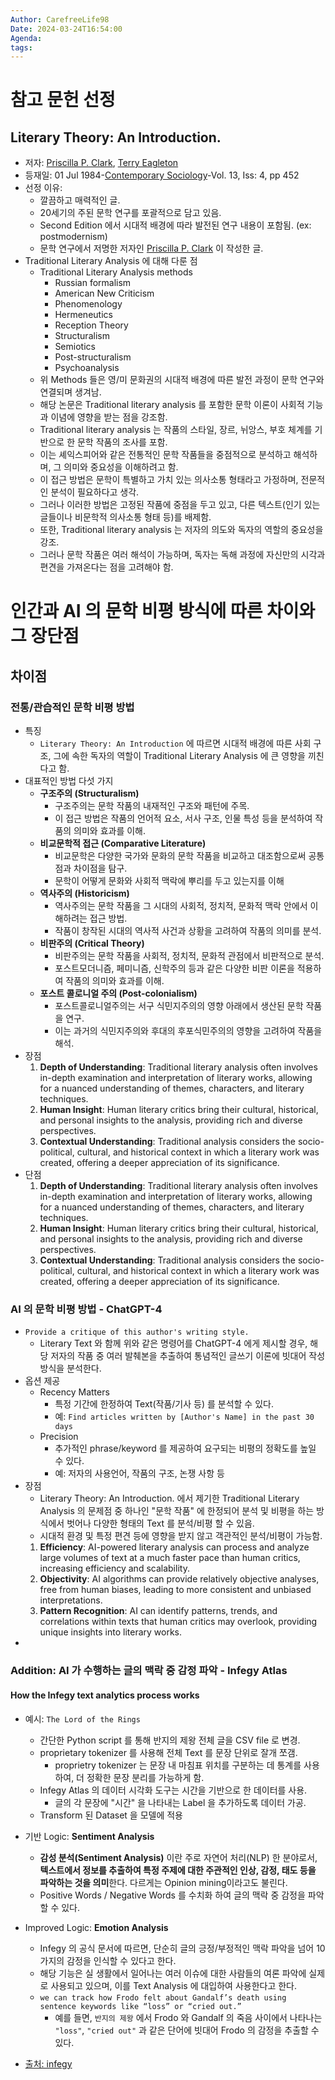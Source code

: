 ```yaml
---
Author: CarefreeLife98
Date: 2024-03-24T16:54:00
Agenda: 
tags:
---
```

# 참고 문헌 선정

## Literary Theory: An Introduction.
- 저자: [Priscilla P. Clark](https://typeset.io/authors/priscilla-p-clark-5625xq1up4), [Terry Eagleton](https://typeset.io/authors/terry-eagleton-1cyeahgwd1)
- 등재일: 01 Jul 1984-[Contemporary Sociology](https://typeset.io/journals/contemporary-sociology-js5enpld)-Vol. 13, Iss: 4, pp 452
- 선정 이유:
	- 깔끔하고 매력적인 글.
	- 20세기의 주된 문학 연구를 포괄적으로 담고 있음.
	- Second Edition 에서 시대적 배경에 따라 발전된 연구 내용이 포함됨. (ex: postmodernism)
	- 문학 연구에서 저명한 저자인 [Priscilla P. Clark](https://typeset.io/authors/priscilla-p-clark-5625xq1up4) 이 작성한 글.
- Traditional Literary Analysis 에 대해 다룬 점
	- Traditional Literary Analysis methods
		- Russian formalism
		- American New Criticism
		- Phenomenology
		- Hermeneutics
		- Reception Theory
		- Structuralism
		- Semiotics
		- Post-structuralism
		- Psychoanalysis
	- 위 Methods 들은 영/미 문화권의 시대적 배경에 따른 발전 과정이 문학 연구와 연결되며 생겨남.
	- 해당 논문은 Traditional literary analysis 를 포함한 문학 이론이 사회적 기능과 이념에 영향을 받는 점을 강조함.
	- Traditional literary analysis 는 작품의 스타일, 장르, 뉘앙스, 부호 체계를 기반으로 한 문학 작품의 조사를 포함. 
	- 이는 셰익스피어와 같은 전통적인 문학 작품들을 중점적으로 분석하고 해석하며, 그 의미와 중요성을 이해하려고 함. 
	- 이 접근 방법은 문학이 특별하고 가치 있는 의사소통 형태라고 가정하며, 전문적인 분석이 필요하다고 생각. 
	- 그러나 이러한 방법은 고정된 작품에 중점을 두고 있고, 다른 텍스트(인기 있는 글들이나 비문학적 의사소통 형태 등)를 배제함. 
	- 또한, Traditional literary analysis 는 저자의 의도와 독자의 역할의 중요성을 강조. 
	- 그러나 문학 작품은 여러 해석이 가능하며, 독자는 독해 과정에 자신만의 시각과 편견을 가져온다는 점을 고려해야 함.
# 인간과 AI 의 문학 비평 방식에 따른 차이와 그 장단점
## 차이점
### 전통/관습적인 문학 비평 방법
- 특징
	- `Literary Theory: An Introduction` 에 따르면 시대적 배경에 따른 사회 구조, 그에 속한 독자의 역할이 Traditional Literary Analysis 에 큰 영향을 끼친다고 함.
- 대표적인 방법 다섯 가지
	- **구조주의 (Structuralism)**
		- 구조주의는 문학 작품의 내재적인 구조와 패턴에 주목.
		- 이 접근 방법은 작품의 언어적 요소, 서사 구조, 인물 특성 등을 분석하여 작품의 의미와 효과를 이해.
	- **비교문학적 접근 (Comparative Literature)**
		- 비교문학은 다양한 국가와 문화의 문학 작품을 비교하고 대조함으로써 공통점과 차이점을 탐구.
		- 문학이 어떻게 문화와 사회적 맥락에 뿌리를 두고 있는지를 이해
	- **역사주의 (Historicism)**
		- 역사주의는 문학 작품을 그 시대의 사회적, 정치적, 문화적 맥락 안에서 이해하려는 접근 방법. 
		- 작품이 창작된 시대의 역사적 사건과 상황을 고려하여 작품의 의미를 분석.
	- **비판주의 (Critical Theory)**
		- 비판주의는 문학 작품을 사회적, 정치적, 문화적 관점에서 비판적으로 분석.
		- 포스트모더니즘, 페미니즘, 신학주의 등과 같은 다양한 비판 이론을 적용하여 작품의 의미와 효과를 이해.
	- **포스트 콜로니얼 주의 (Post-colonialism)**
		- 포스트콜로니얼주의는 서구 식민지주의의 영향 아래에서 생산된 문학 작품을 연구.
		- 이는 과거의 식민지주의와 후대의 후포식민주의의 영향을 고려하여 작품을 해석.
- 장점
	1. **Depth of Understanding**: Traditional literary analysis often involves in-depth examination and interpretation of literary works, allowing for a nuanced understanding of themes, characters, and literary techniques.
	2. **Human Insight**: Human literary critics bring their cultural, historical, and personal insights to the analysis, providing rich and diverse perspectives.
	3. **Contextual Understanding**: Traditional analysis considers the socio-political, cultural, and historical context in which a literary work was created, offering a deeper appreciation of its significance.
- 단점
	1. **Depth of Understanding**: Traditional literary analysis often involves in-depth examination and interpretation of literary works, allowing for a nuanced understanding of themes, characters, and literary techniques.
	2. **Human Insight**: Human literary critics bring their cultural, historical, and personal insights to the analysis, providing rich and diverse perspectives.
	3. **Contextual Understanding**: Traditional analysis considers the socio-political, cultural, and historical context in which a literary work was created, offering a deeper appreciation of its significance.

### AI 의 문학 비평 방법 - ChatGPT-4
- `Provide a critique of this author's writing style.`
	- Literary Text 와 함께 위와 같은 명령어를 ChatGPT-4 에게 제시할 경우, 해당 저자의 작품 중 여러 발췌본을 추출하여 통념적인 글쓰기 이론에 빗대어 작성 방식을 분석한다.
- 옵션 제공
	- Recency Matters
		- 특정 기간에 한정하여 Text(작품/기사 등) 를 분석할 수 있다.
		- 예: `Find articles written by [Author's Name] in the past 30 days`
	- Precision
		- 추가적인 phrase/keyword 를 제공하여 요구되는 비평의 정확도를 높일 수 있다.
		- 예: 저자의 사용언어, 작품의 구조, 논쟁 사항 등
- 장점
	- Literary Theory: An Introduction. 에서 제기한 Traditional Literary Analysis 의 문제점 중 하나인 "문학 작품" 에 한정되어 분석 및 비평을 하는 방식에서 벗어나 다양한 형태의 Text 를 분석/비평 할 수 있음.
	- 시대적 환경 및 특정 편견 등에 영향을 받지 않고 객관적인 분석/비평이 가능함.
	1. **Efficiency**: AI-powered literary analysis can process and analyze large volumes of text at a much faster pace than human critics, increasing efficiency and scalability.
	2. **Objectivity**: AI algorithms can provide relatively objective analyses, free from human biases, leading to more consistent and unbiased interpretations.
	3. **Pattern Recognition**: AI can identify patterns, trends, and correlations within texts that human critics may overlook, providing unique insights into literary works.
-
### Addition: AI 가 수행하는 글의 맥락 중 감정 파악 - Infegy Atlas
#### How the Infegy text analytics process works
- 예시: `The Lord of the Rings`
	 - 간단한 Python script 를 통해 반지의 제왕 전체 글을 CSV file 로 변경.
	 - proprietary tokenizer 를 사용해 전체 Text 를 문장 단위로 잘개 쪼갬.
		- proprietry tokenizer 는 문장 내 마침표 위치를 구분하는 데 통계를 사용하여, 더 정확한 문장 분리를 가능하게 함.
	- Infegy Atlas 의 데이터 시각화 도구는 시간을 기반으로 한 데이터를 사용.
		- 글의 각 문장에 "시간" 을 나타내는 Label 을 추가하도록 데이터 가공.
	- Transform 된 Dataset 을 모델에 적용
- 기반 Logic: **Sentiment Analysis**
	- **감성 분석(Sentiment Analysis)** 이란 주로 자연어 처리(NLP) 한 분야로서, **텍스트에서 정보를 추출하여 특정 주제에 대한 주관적인 인상, 감정, 태도 등을 파악하는 것을 의미**한다. 다르게는 Opinion mining이라고도 불린다.
	- Positive Words / Negative Words 를 수치화 하여 글의 맥락 중 감정을 파악할 수 있다.
- Improved Logic: **Emotion Analysis**
	- Infegy 의 공식 문서에 따르면, 단순히 글의 긍정/부정적인 맥락 파악을 넘어 10 가지의 감정을 인식할 수 있다고 한다.
	- 해당 기능은 실 생활에서 일어나는 여러 이슈에 대한 사람들의 여론 파악에 실제로 사용되고 있으며, 이를 Text Analysis 에 대입하여 사용한다고 한다.
	- `we can track how Frodo felt about Gandalf’s death using sentence keywords like “loss” or “cried out.”`
		- 예를 들면, `반지의 제왕` 에서 Frodo 와 Gandalf 의 죽음 사이에서 나타나는 `"loss"`, `"cried out"` 과 같은 단어에 빗대어 Frodo 의 감정을 추출할 수 있다.


- [출처: infegy](https://www.infegy.com/blog/using-ai-for-literary-analysis)

